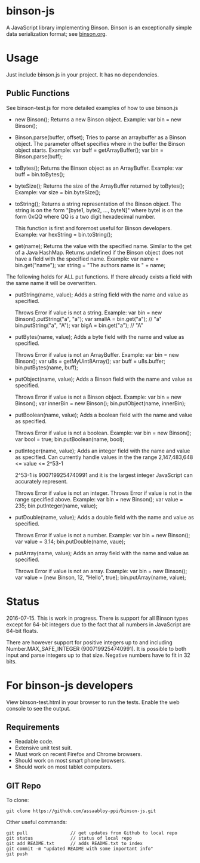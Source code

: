 binson-js
=========

A JavaScript library implementing Binson. Binson is an exceptionally simple 
data serialization format; see [binson.org](http://binson.org/).


Usage
=====

Just include binson.js in your project. It has no dependencies.

Public Functions
----------------

See binson-test.js for more detailed examples of how to use binson.js

* new Binson();
    Returns a new Binson object.
Example:
    var bin = new Binson();

* Binson.parse(buffer, offset);
    Tries to parse an arraybuffer as a Binson object. The 
    parameter offset specifies where in the buffer the Binson
    object starts.
Example:
    var buff = getArrayBuffer();
    var bin = Binson.parse(buff);

* toBytes();
    Returns the Binson object as an ArrayBuffer.
Example:
    var buff = bin.toBytes();

* byteSize();
    Returns the size of the ArrayBuffer returned by toBytes();
Example:
    var size = bin.byteSize();

* toString();
    Returns a string representation of the Binson object. The 
    string is on the form "[byte1, byte2, ..., byteN]" where 
    byteI is on the form 0xQQ where QQ is a two digit 
    hexadecimal number.
    
    This function is first and foremost useful for Binson developers.
Example:
    var hexString = bin.toString();

* get(name);
    Returns the value with the specified name. Similar to the 
    get of a Java HashMap. Returns undefined if the Binson object
    does not have a field with the specified name.
Example: 
    var name = bin.get("name");
    var string = "The authors name is " + name;

The following holds for ALL put functions. If there already exists 
a field with the same name it will be overwritten.

* putString(name, value);
    Adds a string field with the name and value as specified. 

    Throws Error if value is not a string.
Example:
    var bin = new Binson().putString("a", "a");
    var smallA = bin.get("a");  // "a"
    bin.putString("a", "A");
    var bigA = bin.get("a");    // "A"

* putBytes(name, value);
    Adds a byte field with the name and value as specified. 

    Throws Error if value is not an ArrayBuffer.
Example:
    var bin = new Binson();
    var u8s = getMyUint8Array();
    var buff = u8s.buffer;
    bin.putBytes(name, buff);

* putObject(name, value);
    Adds a Binson field with the name and value as specified.

    Throws Error if value is not a Binson object.
Example:
    var bin = new Binson();
    var innerBin = new Binson();
    bin.putObject(name, innerBin);

* putBoolean(name, value);
    Adds a boolean field with the name and value as specified.

    Throws Error if value is not a boolean.
Example:
    var bin = new Binson();
    var bool = true;
    bin.putBoolean(name, bool);
    
* putInteger(name, value);
    Adds an integer field with the name and value as specified.
    Can currently handle values in the the range 
    2,147,483,648 <= value <= 2^53-1

    2^53-1 is 9007199254740991 and it is the largest integer JavaScript
    can accurately represent.

    Throws Error if value is not an integer.
    Throws Error if value is not in the range specified above.
Example:
    var bin = new Binson();
    var value = 235;
    bin.putInteger(name, value);

* putDouble(name, value);
    Adds a double field with the name and value as specified.

    Throws Error if value is not a number.
Example:
    var bin = new Binson();
    var value = 3.14;
    bin.putDouble(name, vaue);
    
* putArray(name, value);
    Adds an array field with the name and value as specified.

    Throws Error if value is not an array.
Example:
    var bin = new Binson();
    var value = [new Binson, 12, "Hello", true];
    bin.putArray(name, value);


Status
======

2016-07-15. This is work in progress. There is support for 
all Binson types except for 64-bit integers due to the fact
that all numbers in JavaScript are 64-bit floats.

There are however support for positive integers up to and including
Number.MAX_SAFE_INTEGER (9007199254740991). It is possible to both
input and parse integers up to that size. Negative numbers have to 
fit in 32 bits.


For binson-js developers
========================

View binson-test.html in your browser to run the tests. Enable the 
web console to see the output.

Requirements
------------

* Readable code.
* Extensive unit test suit.
* Must work on recent Firefox and Chrome browsers.
* Should work on most smart phone browsers.
* Should work on most tablet computers.


GIT Repo
--------

To clone:

    git clone https://github.com/assaabloy-ppi/binson-js.git

Other useful commands:

    git pull                // get updates from Github to local repo
    git status              // status of local repo
    git add README.txt      // adds README.txt to index
    git commit -m "updated README with some important info"
    git push


